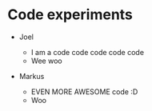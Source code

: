 # Code experiments

- Joel
    - I am a code code code code code
    - Wee woo

- Markus
    - EVEN MORE AWESOME code :D
    - Woo
